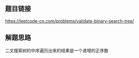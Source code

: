 ## 题目链接
https://leetcode-cn.com/problems/validate-binary-search-tree/

## 解题思路
二叉搜索树的中序遍历出来的结果是一个递增的正序数
